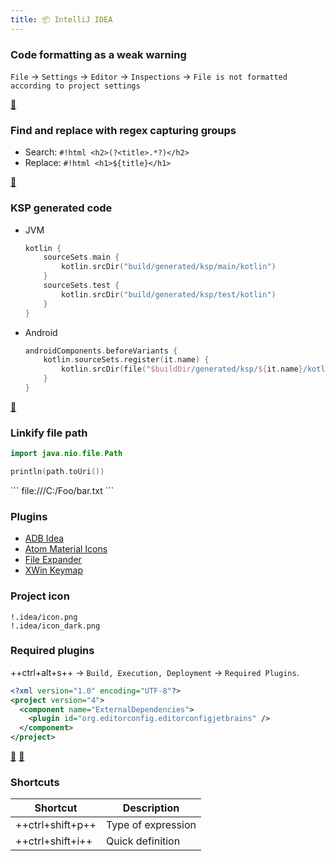 ```yaml
---
title: 📦 IntelliJ IDEA
---
```


### Code formatting as a weak warning
 
`File` → `Settings` → `Editor` → `Inspections` → `File is not formatted according to project settings`

[🔗](https://twitter.com/kotlin/status/1067825173196414976)

### Find and replace with regex capturing groups

- Search: `#!html <h2>(?<title>.*?)</h2>`
- Replace: `#!html <h1>${title}</h1>`

[🔗](https://www.jetbrains.com/help/idea/tutorial-finding-and-replacing-text-using-regular-expressions.html#capture_groups_and_backreference)

### KSP generated code

- JVM
  ```kotlin
  kotlin {
      sourceSets.main {
          kotlin.srcDir("build/generated/ksp/main/kotlin")
      }
      sourceSets.test {
          kotlin.srcDir("build/generated/ksp/test/kotlin")
      }
  }
  ```
- Android
  ```kotlin
  androidComponents.beforeVariants {
      kotlin.sourceSets.register(it.name) {
          kotlin.srcDir(file("$buildDir/generated/ksp/${it.name}/kotlin"))
      }
  }
  ```

[🔗](https://kotlinlang.org/docs/ksp-quickstart.html#make-ide-aware-of-generated-code)

### Linkify file path

```kotlin
import java.nio.file.Path

println(path.toUri())
```
<div class="result" markdown>
```
file:///C:/Foo/bar.txt
```
</div>

### Plugins

- [ADB Idea](https://plugins.jetbrains.com/plugin/7380-adb-idea)
- [Atom Material Icons](https://plugins.jetbrains.com/plugin/10044-atom-material-icons)
- [File Expander](https://plugins.jetbrains.com/plugin/11940-file-expander)
- [XWin Keymap](https://plugins.jetbrains.com/plugin/13094-xwin-keymap)

### Project icon

```gitignore
!.idea/icon.png
!.idea/icon_dark.png
```

### Required plugins

++ctrl+alt+s++ → `Build, Execution, Deployment` → `Required Plugins`.

```xml title=".idea/externalDependencies.xml"
<?xml version="1.0" encoding="UTF-8"?>
<project version="4">
  <component name="ExternalDependencies">
    <plugin id="org.editorconfig.editorconfigjetbrains" />
  </component>
</project>
```

[🔗](https://www.jetbrains.com/help/idea/managing-plugins.html#required-plugins) [🔗](https://www.jetbrains.com/help/idea/settings-required-plugins.html)

### Shortcuts

| Shortcut         | Description         |
|------------------|---------------------|
| ++ctrl+shift+p++ | Type of expression  |
| ++ctrl+shift+i++ | Quick definition    |
